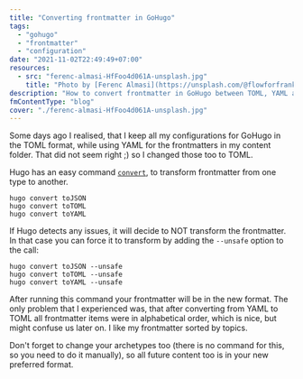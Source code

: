 ```yaml
---
title: "Converting frontmatter in GoHugo"
tags:
  - "gohugo"
  - "frontmatter"
  - "configuration"
date: "2021-11-02T22:49:49+07:00"
resources:
  - src: "ferenc-almasi-HfFoo4d061A-unsplash.jpg"
    title: "Photo by [Ferenc Almasi](https://unsplash.com/@flowforfrank) via [Unsplash](https://unsplash.com)"
description: "How to convert frontmatter in GoHugo between TOML, YAML and JSON."
fmContentType: "blog"
cover: "./ferenc-almasi-HfFoo4d061A-unsplash.jpg"
---
```


Some days ago I realised, that I keep all my configurations for GoHugo in the TOML format, while using YAML for the frontmatters in my content folder. That did not seem right ;) so I changed those too to TOML.

Hugo has an easy command [`convert`](https://gohugo.io/commands/hugo_convert/), to transform frontmatter from one type to another.

```shell {lineAnchors=code1}
hugo convert toJSON
hugo convert toTOML
hugo convert toYAML
```

If Hugo detects any issues, it will decide to NOT transform the frontmatter. In that case you can force it to transform by adding the `--unsafe` option to the call:

```shell {lineAnchors=code2}
hugo convert toJSON --unsafe
hugo convert toTOML --unsafe
hugo convert toYAML --unsafe
```

After running this command your frontmatter will be in the new format. The only problem that I experienced was, that after converting from YAML to TOML all frontmatter items were in alphabetical order, which is nice, but might confuse us later on. I like my frontmatter sorted by topics.

Don't forget to change your archetypes too (there is no command for this, so you need to do it manually), so all future content too is in your new preferred format.
